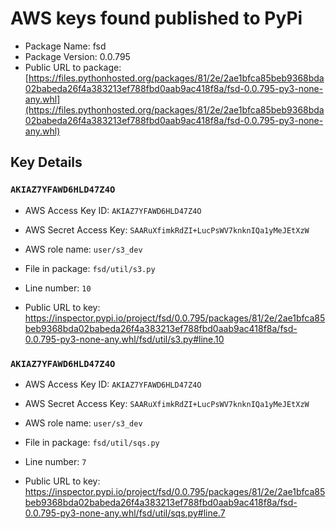 # AWS keys found published to PyPi

* Package Name: fsd
* Package Version: 0.0.795
* Public URL to package: [https://files.pythonhosted.org/packages/81/2e/2ae1bfca85beb9368bda02babeda26f4a383213ef788fbd0aab9ac418f8a/fsd-0.0.795-py3-none-any.whl](https://files.pythonhosted.org/packages/81/2e/2ae1bfca85beb9368bda02babeda26f4a383213ef788fbd0aab9ac418f8a/fsd-0.0.795-py3-none-any.whl)

## Key Details

### `AKIAZ7YFAWD6HLD47Z4O`

* AWS Access Key ID: `AKIAZ7YFAWD6HLD47Z4O`
* AWS Secret Access Key: `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` 
* AWS role name: `user/s3_dev`
* File in package: `fsd/util/s3.py`
* Line number: `10`

* Public URL to key: https://inspector.pypi.io/project/fsd/0.0.795/packages/81/2e/2ae1bfca85beb9368bda02babeda26f4a383213ef788fbd0aab9ac418f8a/fsd-0.0.795-py3-none-any.whl/fsd/util/s3.py#line.10



### `AKIAZ7YFAWD6HLD47Z4O`

* AWS Access Key ID: `AKIAZ7YFAWD6HLD47Z4O`
* AWS Secret Access Key: `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` 
* AWS role name: `user/s3_dev`
* File in package: `fsd/util/sqs.py`
* Line number: `7`

* Public URL to key: https://inspector.pypi.io/project/fsd/0.0.795/packages/81/2e/2ae1bfca85beb9368bda02babeda26f4a383213ef788fbd0aab9ac418f8a/fsd-0.0.795-py3-none-any.whl/fsd/util/sqs.py#line.7



